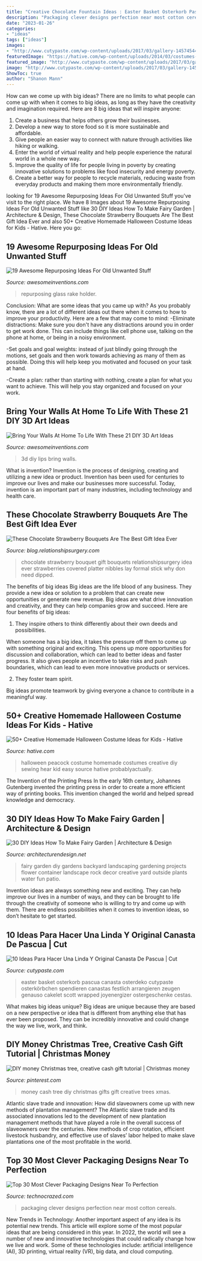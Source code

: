 ```yaml
---
title: "Creative Chocolate Fountain Ideas : Easter Basket Osterkorb Pascua Canasta Osterdeko Cutypaste Osterkörbchen Spendieren Canastas Festlich Arrangieren Zeugen Genauso Cakelet Scott Wrapped Joyenergizer Ostergeschenke Cestas"
description: "Packaging clever designs perfection near most cotton cereals"
date: "2023-01-26"
categories:
- "ideas"
tags: ["ideas"]
images:
- "http://www.cutypaste.com/wp-content/uploads/2017/03/gallery-1457454461-natural-easter-basket-ideas-2.jpg"
featuredImage: "https://hative.com/wp-content/uploads/2014/03/costumes-for-kids/41-peacock-kid-costume-idea.jpg"
featured_image: "http://www.cutypaste.com/wp-content/uploads/2017/03/gallery-1457454461-natural-easter-basket-ideas-2.jpg"
image: "http://www.cutypaste.com/wp-content/uploads/2017/03/gallery-1457454461-natural-easter-basket-ideas-2.jpg"
ShowToc: true
author: "Shanon Mann"
---
```



How can we come up with big ideas?
There are no limits to what people can come up with when it comes to big ideas, as long as they have the creativity and imagination required. Here are 8 big ideas that will inspire anyone:
1. Create a business that helps others grow their businesses. 
2. Develop a new way to store food so it is more sustainable and affordable. 
3. Give people an easier way to connect with nature through activities like hiking or walking. 
4. Enter the world of virtual reality and help people experience the natural world in a whole new way. 
5. Improve the quality of life for people living in poverty by creating innovative solutions to problems like food insecurity and energy poverty. 
6. Create a better way for people to recycle materials, reducing waste from everyday products and making them more environmentally friendly. 

	

		
looking for 19 Awesome Repurposing Ideas For Old Unwanted Stuff you've visit to the right place. We have 8 Images about 19 Awesome Repurposing Ideas For Old Unwanted Stuff like 30 DIY Ideas How To Make Fairy Garden | Architecture &amp; Design, These Chocolate Strawberry Bouquets Are The Best Gift Idea Ever and also 50+ Creative Homemade Halloween Costume Ideas for Kids - Hative. Here you go:
		
    
## 19 Awesome Repurposing Ideas For Old Unwanted Stuff

<img loading=lazy src="http://www.awesomeinventions.com/wp-content/uploads/2014/12/old-garden-rake-glass-holder.jpg" onerror="this.onerror=null;this.src='https://tse1.mm.bing.net/th?id=OIP.i34_nsoVWlipmO_4P6FulwHaLG&amp;pid=15.1';" alt="19 Awesome Repurposing Ideas For Old Unwanted Stuff">

_Source: awesomeinventions.com_

>repurposing glass rake holder. 

	

Conclusion: What are some ideas that you came up with?
As you probably know, there are a lot of different ideas out there when it comes to how to improve your productivity. Here are a few that may come to mind:
-Eliminate distractions: Make sure you don't have any distractions around you in order to get work done. This can include things like cell phone use, talking on the phone at home, or being in a noisy environment.

-Set goals and goal weights: instead of just blindly going through the motions, set goals and then work towards achieving as many of them as possible. Doing this will help keep you motivated and focused on your task at hand.

-Create a plan: rather than starting with nothing, create a plan for what you want to achieve. This will help you stay organized and focused on your work.

    
## Bring Your Walls At Home To Life With These 21 DIY 3D Art Ideas

<img loading=lazy src="https://www.awesomeinventions.com/wp-content/uploads/2014/12/3d-lips.jpg" onerror="this.onerror=null;this.src='https://tse4.mm.bing.net/th?id=OIP.r2WuzPuaJY1K8YMdx2mzYAHaLG&amp;pid=15.1';" alt="Bring Your Walls At Home To Life With These 21 DIY 3D Art Ideas">

_Source: awesomeinventions.com_

>3d diy lips bring walls. 

	

What is invention?
Invention is the process of designing, creating and utilizing a new idea or product. Invention has been used for centuries to improve our lives and make our businesses more successful. Today, invention is an important part of many industries, including technology and health care.

    
## These Chocolate Strawberry Bouquets Are The Best Gift Idea Ever

<img loading=lazy src="http://blog.relationshipsurgery.com/wp-content/uploads/2014/09/10644778_887465404627375_5774124243006431972_o.jpg" onerror="this.onerror=null;this.src='https://tse4.mm.bing.net/th?id=OIP.vS9XsNT5WI-1YsY5-n05IQHaL9&amp;pid=15.1';" alt="These Chocolate Strawberry Bouquets Are The Best Gift Idea Ever">

_Source: blog.relationshipsurgery.com_

>chocolate strawberry bouquet gift bouquets relationshipsurgery idea ever strawberries covered platter nibbles lay formal stick why don need dipped. 

	

The benefits of big ideas
Big ideas are the life blood of any business. They provide a new idea or solution to a problem that can create new opportunities or generate new revenue. Big ideas are what drive innovation and creativity, and they can help companies grow and succeed. Here are four benefits of big ideas:
1. They inspire others to think differently about their own deeds and possibilities.

When someone has a big idea, it takes the pressure off them to come up with something original and exciting. This opens up more opportunities for discussion and collaboration, which can lead to better ideas and faster progress. It also gives people an incentive to take risks and push boundaries, which can lead to even more innovative products or services.

2. They foster team spirit.

Big ideas promote teamwork by giving everyone a chance to contribute in a meaningful way.

    
## 50+ Creative Homemade Halloween Costume Ideas For Kids - Hative

<img loading=lazy src="https://hative.com/wp-content/uploads/2014/03/costumes-for-kids/41-peacock-kid-costume-idea.jpg" onerror="this.onerror=null;this.src='https://tse2.mm.bing.net/th?id=OIP.2IHJ8w40XJ8z_8_69My0ggHaLH&amp;pid=15.1';" alt="50+ Creative Homemade Halloween Costume Ideas for Kids - Hative">

_Source: hative.com_

>halloween peacock costume homemade costumes creative diy sewing hear kid easy source hative probablyactually. 

	

The Invention of the Printing Press
In the early 16th century, Johannes Gutenberg invented the printing press in order to create a more efficient way of printing books. This invention changed the world and helped spread knowledge and democracy.

    
## 30 DIY Ideas How To Make Fairy Garden | Architecture &amp; Design

<img loading=lazy src="http://cdn.architecturendesign.net/wp-content/uploads/2015/12/AD-DIY-Ideas-How-To-Make-Fairy-Garden-19.png" onerror="this.onerror=null;this.src='https://tse1.mm.bing.net/th?id=OIP.frF_FDonHlt1AnEiAc7tMgHaJ9&amp;pid=15.1';" alt="30 DIY Ideas How To Make Fairy Garden | Architecture &amp; Design">

_Source: architecturendesign.net_

>fairy garden diy gardens backyard landscaping gardening projects flower container landscape rock decor creative yard outside plants water fun patio. 

	

Invention ideas are always something new and exciting. They can help improve our lives in a number of ways, and they can be brought to life through the creativity of someone who is willing to try and come up with them. There are endless possibilities when it comes to invention ideas, so don’t hesitate to get started.

    
## 10 Ideas Para Hacer Una Linda Y Original Canasta De Pascua | Cut

<img loading=lazy src="http://www.cutypaste.com/wp-content/uploads/2017/03/gallery-1457454461-natural-easter-basket-ideas-2.jpg" onerror="this.onerror=null;this.src='https://tse2.mm.bing.net/th?id=OIP.G5UK8eAblC8doS7LTtACyAHaLH&amp;pid=15.1';" alt="10 Ideas Para Hacer Una Linda Y Original Canasta De Pascua | Cut">

_Source: cutypaste.com_

>easter basket osterkorb pascua canasta osterdeko cutypaste osterkörbchen spendieren canastas festlich arrangieren zeugen genauso cakelet scott wrapped joyenergizer ostergeschenke cestas. 

	

What makes big ideas unique?
Big ideas are unique because they are based on a new perspective or idea that is different from anything else that has ever been proposed. They can be incredibly innovative and could change the way we live, work, and think.

    
## DIY Money Christmas Tree, Creative Cash Gift Tutorial | Christmas Money

<img loading=lazy src="https://i.pinimg.com/736x/4e/32/1e/4e321e995d53a5ba90ccb105a9e9827e--cash-gifts-impersonal.jpg" onerror="this.onerror=null;this.src='https://tse2.mm.bing.net/th?id=OIP.t7DQTd5WLQyouQ0PLckMOgHaJ3&amp;pid=15.1';" alt="DIY money Christmas tree, creative cash gift tutorial | Christmas money">

_Source: pinterest.com_

>money cash tree diy christmas gifts gift creative trees xmas. 

	

Atlantic slave trade and innovation: How did slaveowners come up with new methods of plantation management?
The Atlantic slave trade and its associated innovations led to the development of new plantation management methods that have played a role in the overall success of slaveowners over the centuries. New methods of crop rotation, efficient livestock husbandry, and effective use of slaves’ labor helped to make slave plantations one of the most profitable in the world.

    
## Top 30 Most Clever Packaging Designs Near To Perfection

<img loading=lazy src="http://www.technocrazed.com/wp-content/uploads/2015/08/Top-30-Most-Clever-Packaging-Designs-Near-To-Perfection-117.jpg" onerror="this.onerror=null;this.src='https://tse4.mm.bing.net/th?id=OIP.8782xg5E-qoBmvNl99BXIAHaKI&amp;pid=15.1';" alt="Top 30 Most Clever Packaging Designs Near To Perfection">

_Source: technocrazed.com_

>packaging clever designs perfection near most cotton cereals. 

	

New Trends in Technology: Another important aspect of any idea is its potential new trends. This article will explore some of the most popular ideas that are being considered in this year.
In 2022, the world will see a number of new and innovative technologies that could radically change how we live and work. Some of these technologies include: artificial intelligence (AI), 3D printing, virtual reality (VR), big data, and cloud computing.

